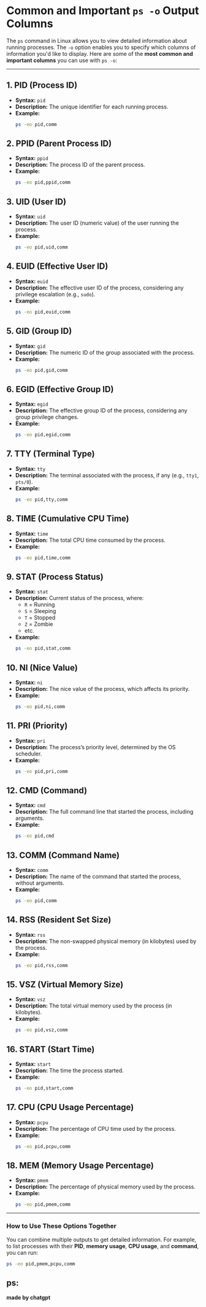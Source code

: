 # Common and Important `ps -o` Output Columns

The `ps` command in Linux allows you to view detailed information about running processes. The `-o` option enables you to specify which columns of information you'd like to display. Here are some of the **most common and important columns** you can use with `ps -o`:

---

## **1. PID (Process ID)**
- **Syntax:** `pid`
- **Description:** The unique identifier for each running process.
- **Example:**
    ```sh
    ps -eo pid,comm
    ```

## **2. PPID (Parent Process ID)**
- **Syntax:** `ppid`
- **Description:** The process ID of the parent process.
- **Example:**
    ```sh
    ps -eo pid,ppid,comm
    ```

## **3. UID (User ID)**
- **Syntax:** `uid`
- **Description:** The user ID (numeric value) of the user running the process.
- **Example:**
    ```sh
    ps -eo pid,uid,comm
    ```

## **4. EUID (Effective User ID)**
- **Syntax:** `euid`
- **Description:** The effective user ID of the process, considering any privilege escalation (e.g., `sudo`).
- **Example:**
    ```sh
    ps -eo pid,euid,comm
    ```

## **5. GID (Group ID)**
- **Syntax:** `gid`
- **Description:** The numeric ID of the group associated with the process.
- **Example:**
    ```sh
    ps -eo pid,gid,comm
    ```

## **6. EGID (Effective Group ID)**
- **Syntax:** `egid`
- **Description:** The effective group ID of the process, considering any group privilege changes.
- **Example:**
    ```sh
    ps -eo pid,egid,comm
    ```

## **7. TTY (Terminal Type)**
- **Syntax:** `tty`
- **Description:** The terminal associated with the process, if any (e.g., `tty1`, `pts/0`).
- **Example:**
    ```sh
    ps -eo pid,tty,comm
    ```

## **8. TIME (Cumulative CPU Time)**
- **Syntax:** `time`
- **Description:** The total CPU time consumed by the process.
- **Example:**
    ```sh
    ps -eo pid,time,comm
    ```

## **9. STAT (Process Status)**
- **Syntax:** `stat`
- **Description:** Current status of the process, where:
    - `R` = Running
    - `S` = Sleeping
    - `T` = Stopped
    - `Z` = Zombie
    - etc.
- **Example:**
    ```sh
    ps -eo pid,stat,comm
    ```

## **10. NI (Nice Value)**
- **Syntax:** `ni`
- **Description:** The nice value of the process, which affects its priority.
- **Example:**
    ```sh
    ps -eo pid,ni,comm
    ```

## **11. PRI (Priority)**
- **Syntax:** `pri`
- **Description:** The process’s priority level, determined by the OS scheduler.
- **Example:**
    ```sh
    ps -eo pid,pri,comm
    ```

## **12. CMD (Command)**
- **Syntax:** `cmd`
- **Description:** The full command line that started the process, including arguments.
- **Example:**
    ```sh
    ps -eo pid,cmd
    ```

## **13. COMM (Command Name)**
- **Syntax:** `comm`
- **Description:** The name of the command that started the process, without arguments.
- **Example:**
    ```sh
    ps -eo pid,comm
    ```

## **14. RSS (Resident Set Size)**
- **Syntax:** `rss`
- **Description:** The non-swapped physical memory (in kilobytes) used by the process.
- **Example:**
    ```sh
    ps -eo pid,rss,comm
    ```

## **15. VSZ (Virtual Memory Size)**
- **Syntax:** `vsz`
- **Description:** The total virtual memory used by the process (in kilobytes).
- **Example:**
    ```sh
    ps -eo pid,vsz,comm
    ```

## **16. START (Start Time)**
- **Syntax:** `start`
- **Description:** The time the process started.
- **Example:**
    ```sh
    ps -eo pid,start,comm
    ```

## **17. CPU (CPU Usage Percentage)**
- **Syntax:** `pcpu`
- **Description:** The percentage of CPU time used by the process.
- **Example:**
    ```sh
    ps -eo pid,pcpu,comm
    ```

## **18. MEM (Memory Usage Percentage)**
- **Syntax:** `pmem`
- **Description:** The percentage of physical memory used by the process.
- **Example:**
    ```sh
    ps -eo pid,pmem,comm
    ```

---

### **How to Use These Options Together**

You can combine multiple outputs to get detailed information. For example, to list processes with their **PID**, **memory usage**, **CPU usage**, and **command**, you can run:

```sh
ps -eo pid,pmem,pcpu,comm
```

## ps: 
**made by chatgpt**
